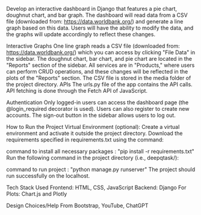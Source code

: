 Develop an interactive dashboard in Django that features a pie chart, doughnut chart, and bar graph. The dashboard will read data from a CSV file (downloaded from: https://data.worldbank.org/) and generate a line graph based on this data. Users will have the ability to modify the data, and the graphs will update accordingly to reflect these changes.

Interactive Graphs
One line graph reads a CSV file (downloaded from: https://data.worldbank.org/) which you can access by clicking "File Data" in the sidebar.
The doughnut chart, bar chart, and pie chart are located in the "Reports" section of the sidebar.
All services are in "Products," where users can perform CRUD operations, and these changes will be reflected in the plots of the "Reports" section.
The CSV file is stored in the media folder of the project directory.
APIs
The urls.py file of the app contains the API calls. API fetching is done through the Fetch API of JavaScript.

Authentication
Only logged-in users can access the dashboard page (the @login_required decorator is used). Users can also register to create new accounts. The sign-out button in the sidebar allows users to log out.

How to Run the Project
Virtual Environment (optional): Create a virtual environment and activate it outside the project directory. Download the requirements specified in requirements.txt using the command:

command to install all necessary packages : 
"pip install -r requirements.txt"
Run the following command in the project directory (i.e., deepqtask/):

command to run project : 
"python manage.py runserver"
The project should run successfully on the localhost.

Tech Stack Used
Frontend: HTML, CSS, JavaScript
Backend: Django
For Plots: Chart.js and Plotly

Design Choices/Help From
Bootstrap, YouTube, ChatGPT
